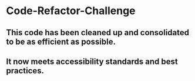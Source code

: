 # Code-Refactor-Challenge
## This code has been cleaned up and consolidated to be as efficient as possible.
## It now meets accessibility standards and best practices.
